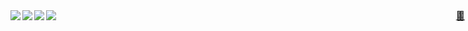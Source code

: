 <div align="right">
  <a href="https://raw.githubusercontent.com/gregl83/gregl83/master/id_rsa.pub" style="position:absolute;top:50px;right:5px;" download>&#128273;</a>
  <a href="https://gregorylanglais.com" style="position:absolute;top:50px;right:10px;" download>&#128270;</a>
</div>
<div>
  <img align="left" src="https://img.shields.io/badge/referer-usa%2fboston-lightgrey.svg" />
  <img align="left" src="https://img.shields.io/badge/location-usa%2Fnevada-green.svg" />
  <img align="left" src="https://img.shields.io/badge/user%20agent-ubuntu%3B%20linux-orange.svg" />
  <img align="left" src="https://img.shields.io/badge/content%20language-polyglot-blue.svg" />
</div>
